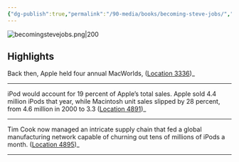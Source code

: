 ```yaml
---
{"dg-publish":true,"permalink":"/90-media/books/becoming-steve-jobs/","title":"Becoming Steve Jobs","tags":["book"]}
---
```


![becomingstevejobs.png|200](/img/user/98%20Assets/2025/becomingstevejobs.png)

## Highlights
Back then, Apple held four annual MacWorlds, ([Location 3336](https://readwise.io/to_kindle?action=open&asin=B00N6PCWY8&location=3336))_

----
iPod would account for 19 percent of Apple’s total sales. Apple sold 4.4 million iPods that year, while Macintosh unit sales slipped by 28 percent, from 4.6 million in 2000 to 3.3 ([Location 4891](https://readwise.io/to_kindle?action=open&asin=B00N6PCWY8&location=4891))_

----
Tim Cook now managed an intricate supply chain that fed a global manufacturing network capable of churning out tens of millions of iPods a month. ([Location 4895](https://readwise.io/to_kindle?action=open&asin=B00N6PCWY8&location=4895))_

----
